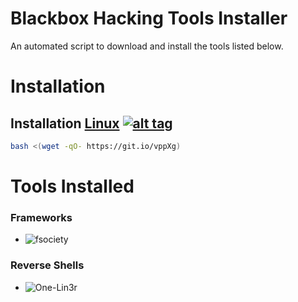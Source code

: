 # Blackbox Hacking Tools Installer

An automated script to download and install the tools listed below.

# Installation

## Installation [Linux](https://wikipedia.org/wiki/Linux) [![alt tag](http://icons.iconarchive.com/icons/dakirby309/simply-styled/32/OS-Linux-icon.png)](https://wikipedia.org/wiki/Linux)

```bash
bash <(wget -qO- https://git.io/vppXg)
```

# Tools Installed
### Frameworks
- ![fsociety](https://github.com/Manisso/fsociety/)

### Reverse Shells
- ![One-Lin3r](https://github.com/D4Vinci/One-Lin3r)
